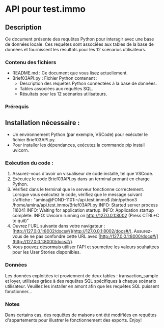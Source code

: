 # API pour test.immo
## Description
Ce document présente des requêtes Python pour interagir avec une base de données locale. Ces requêtes sont associées aux tables de la base de données et fournissent les résultats pour les 12 scénarios utilisateurs.

### Contenu des fichiers
- README.md : Ce document que vous lisez actuellement.
- Brief03API.py : Fichier Python contenant :
  - Description des requêtes Python connectées à la base de données.
  - Tables associées aux requêtes SQL.
  - Résultats pour les 12 scénarios utilisateurs.

### Prérequis
## Installation nécessaire :

- Un environnement Python (par exemple, VSCode) pour exécuter le fichier Brief03API.py.
- Pour installer les dépendances, exécutez la commande pip install uvicorn.

### Exécution du code :
1. Assurez-vous d'avoir un visualiseur de code installé, tel que VSCode.
2. Exécutez le code Brief03API.py dans un terminal prenant en charge Python.
3. Vérifiez dans le terminal que le serveur fonctionne correctement. Lorsque vous exécutez le code, vérifiez que le message suivant s'affiche : "amina@FOND-1101:~/api.test.immo$ /bin/python3 /home/amina/api.test.immo/Brief03API.py INFO: Started server process [1604] INFO: Waiting for application startup. INFO: Application startup complete. INFO: Uvicorn running on http://127.0.0.1:8002 (Press CTRL+C to quit)"
4. Ouvrez l'URL suivante dans votre navigateur : [http://127.0.0.1:8002/docs#/](http://127.0.0.1:8002/docs#/). Assurez-vous de ne pas confondre cette URL avec [http://127.0.0.1:8000/docs#/](http://127.0.0.1:8000/docs#/).
5. Vous pouvez désormais utiliser l'API et soumettre les valeurs souhaitées pour les User Stories disponibles.

### Données
Les données exploitées ici proviennent de deux tables : transaction_sample et loyer, utilisées grâce à des requêtes SQL spécifiques à chaque scénario utilisateur. Veuillez les installer en amont afin que les requêtes SQL puissent fonctionner...

### Notes
Dans certains cas, des requêtes de maisons ont été modifiées en requêtes d'appartements pour illustrer le fonctionnement des exports. Enjoy!
